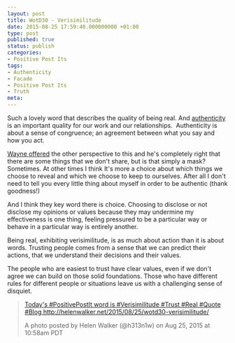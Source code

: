 ```yaml
---
layout: post
title: WotD30 - Verisimilitude
date: 2015-08-25 17:59:40.000000000 +01:00
type: post
published: true
status: publish
categories:
- Positive Post Its
tags:
- Authenticity
- Facade
- Positive Post Its
- Truth
meta:
---
```

<p>Such a lovely word that describes the quality of being real. And <a title="WotD18 – Pseudo" href="http://helenwalker.net/2015/08/13/wotd18-pseudo/">authenticity</a> is an important quality for our work and our relationships.  Authenticity is about a sense of congruence; an agreement between what you say and how you act.</p>
<p><a title="Wayne discussing the word Pseudo" href="http://waynehanley.com/blog/2015/08/13/doodle-a-day-day-18/" target="_blank">Wayne offered</a> the other perspective to this and he's completely right that there are some things that we don't share, but is that simply a mask? Sometimes. At other times I think It's more a choice about which things we choose to reveal and which we choose to keep to ourselves. After all I don't need to tell you every little thing about myself in order to be authentic (thank goodness!)</p>
<p>And I think they key word there is choice. Choosing to disclose or not disclose my opinions or values because they may undermine my effectiveness is one thing, feeling pressured to be a particular way or behave in a particular way is entirely another.</p>
<p>Being real, exhibiting verisimilitude, is as much about action than it is about words. Trusting people comes from a sense that we can predict their actions, that we understand their decisions and their values.</p>
<p>The people who are easiest to trust have clear values, even if we don't agree we can build on those solid foundations. Those who have different rules for different people or situations leave us with a challenging sense of disquiet.</p>
<blockquote class="instagram-media" data-instgrm-captioned="" data-instgrm-version="4">
<div>
<div></div>
<p><a href="https://instagram.com/p/60Mp4UCHk-/" target="_top">Today's #PositivePostIt word is #Verisimilitude #Trust #Real #Quote #Blog http://helenwalker.net/2015/08/25/wotd30-verisimilitude/</a></p>
<p>A photo posted by Helen Walker (@h313n1w) on <time datetime="2015-08-25T17:58:58+00:00">Aug 25, 2015 at 10:58am PDT</time></p>
</div>
</blockquote>
<p><script src="//platform.instagram.com/en_US/embeds.js" async="" defer="defer"></script></p>
